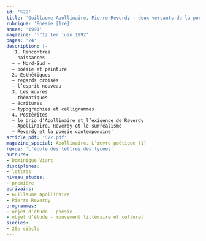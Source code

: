 ```yaml
---
id: '522'
title: 'Guillaume Apollinaire, Pierre Reverdy : deux versants de la poésie nouvelle'
rubrique: 'Poésie [1re]'
annee: '1991'
magazine: 'n°12 1er juin 1992'
pages: '24'
description: |-
  '1. Rencontres
  – naissances
  – « Nord-Sud »
  – poésie et peinture
  2. Esthétiques
  – regards croisés
  – l’esprit nouveau
  3. Les œuvres
  – thématiques
  – écritures
  – typographies et calligrammes
  4. Postérités
  – le brio d’Apollinaire et l’exigence de Reverdy
  – Apollinaire, Reverdy et le surréalisme
  – Reverdy et la poésie contemporaine'
article_pdf: '522.pdf'
magazine_special: Apollinaire. L’œuvre poétique (1)
revue: 'L’école des lettres des lycées'
auteurs:
- Dominique Viart
disciplines:
- lettres
niveau_etudes:
- première
ecrivains:
- Guillaume Apollinaire
- Pierre Reverdy
programmes:
- objet d’étude - poésie
- objet d’étude - mouvement littéraire et culturel
siecles:
- 20e siècle
---
```

